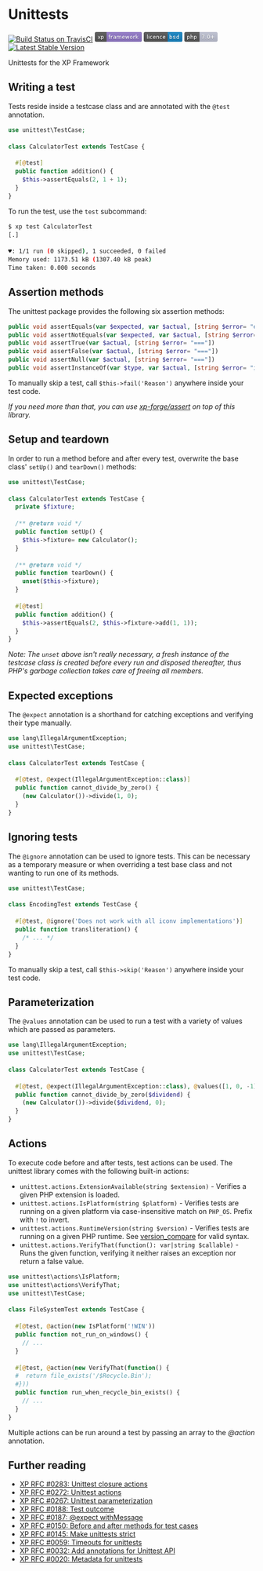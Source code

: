 Unittests
=========

[![Build Status on TravisCI](https://secure.travis-ci.org/xp-framework/unittest.svg)](http://travis-ci.org/xp-framework/unittest)
[![XP Framework Module](https://raw.githubusercontent.com/xp-framework/web/master/static/xp-framework-badge.png)](https://github.com/xp-framework/core)
[![BSD Licence](https://raw.githubusercontent.com/xp-framework/web/master/static/licence-bsd.png)](https://github.com/xp-framework/core/blob/master/LICENCE.md)
[![Required PHP 7.0+](https://raw.githubusercontent.com/xp-framework/web/master/static/php-7_0plus.png)](http://php.net/)
[![Latest Stable Version](https://poser.pugx.org/xp-framework/unittest/version.png)](https://packagist.org/packages/xp-framework/unittest)

Unittests for the XP Framework

Writing a test
--------------
Tests reside inside a testcase class and are annotated with the `@test` annotation.

```php
use unittest\TestCase;

class CalculatorTest extends TestCase {

  #[@test]
  public function addition() {
    $this->assertEquals(2, 1 + 1);
  }
}
```

To run the test, use the `test` subcommand:

```sh
$ xp test CalculatorTest
[.]

♥: 1/1 run (0 skipped), 1 succeeded, 0 failed
Memory used: 1173.51 kB (1307.40 kB peak)
Time taken: 0.000 seconds
```

Assertion methods
-----------------
The unittest package provides the following six assertion methods:

```php
public void assertEquals(var $expected, var $actual, [string $error= "equals"])
public void assertNotEquals(var $expected, var $actual, [string $error= "!equals"])
public void assertTrue(var $actual, [string $error= "==="])
public void assertFalse(var $actual, [string $error= "==="])
public void assertNull(var $actual, [string $error= "==="])
public void assertInstanceOf(var $type, var $actual, [string $error= "instanceof"])
```

To manually skip a test, call `$this->fail('Reason')` anywhere inside your test code.

*If you need more than that, you can use [xp-forge/assert](https://github.com/xp-forge/assert) on top of this library.*

Setup and teardown
------------------
In order to run a method before and after every test, overwrite the base class' `setUp()` and `tearDown()` methods:

```php
use unittest\TestCase;

class CalculatorTest extends TestCase {
  private $fixture;

  /** @return void */
  public function setUp() {
    $this->fixture= new Calculator();
  }

  /** @return void */
  public function tearDown() {
    unset($this->fixture);
  }

  #[@test]
  public function addition() {
    $this->assertEquals(2, $this->fixture->add(1, 1));
  }
}
```

*Note: The `unset` above isn't really necessary, a fresh instance of the testcase class is created before every run and disposed thereafter, thus PHP's garbage collection takes care of freeing all members.*

Expected exceptions
-------------------
The `@expect` annotation is a shorthand for catching exceptions and verifying their type manually.

```php
use lang\IllegalArgumentException;
use unittest\TestCase;

class CalculatorTest extends TestCase {

  #[@test, @expect(IllegalArgumentException::class)]
  public function cannot_divide_by_zero() {
    (new Calculator())->divide(1, 0);
  }
}
```

Ignoring tests
--------------
The `@ignore` annotation can be used to ignore tests. This can be necessary as a temporary measure or when overriding a test base class and not wanting to run one of its methods.

```php
use unittest\TestCase;

class EncodingTest extends TestCase {

  #[@test, @ignore('Does not work with all iconv implementations')]
  public function transliteration() {
    /* ... */
  }
}
```

To manually skip a test, call `$this->skip('Reason')` anywhere inside your test code.

Parameterization
-----------------
The `@values` annotation can be used to run a test with a variety of values which are passed as parameters.

```php
use lang\IllegalArgumentException;
use unittest\TestCase;

class CalculatorTest extends TestCase {

  #[@test, @expect(IllegalArgumentException::class), @values([1, 0, -1])]
  public function cannot_divide_by_zero($dividend) {
    (new Calculator())->divide($dividend, 0);
  }
}
```

Actions
-------
To execute code before and after tests, test actions can be used. The unittest library comes with the following built-in actions:

* `unittest.actions.ExtensionAvailable(string $extension)` - Verifies a given PHP extension is loaded.
* `unittest.actions.IsPlatform(string $platform)` - Verifies tests are running on a given platform via case-insensitive match on `PHP_OS`. Prefix with `!` to invert.
* `unittest.actions.RuntimeVersion(string $version)` - Verifies tests are running on a given PHP runtime. See [version_compare](http://php.net/version_compare) for valid syntax.
* `unittest.actions.VerifyThat(function(): var|string $callable)` - Runs the given function, verifying it neither raises an exception nor return a false value.

```php
use unittest\actions\IsPlatform;
use unittest\actions\VerifyThat;
use unittest\TestCase;

class FileSystemTest extends TestCase {

  #[@test, @action(new IsPlatform('!WIN'))
  public function not_run_on_windows() {
    // ...
  }

  #[@test, @action(new VerifyThat(function() {
  #  return file_exists('/$Recycle.Bin');
  #}))
  public function run_when_recycle_bin_exists() {
    // ...
  }
}
```

Multiple actions can be run around a test by passing an array to the *@action* annotation.

Further reading
---------------

* [XP RFC #0283: Unittest closure actions](https://github.com/xp-framework/rfc/issues/283)
* [XP RFC #0272: Unittest actions](https://github.com/xp-framework/rfc/issues/272)
* [XP RFC #0267: Unittest parameterization](https://github.com/xp-framework/rfc/issues/267)
* [XP RFC #0188: Test outcome](https://github.com/xp-framework/rfc/issues/188)
* [XP RFC #0187: @expect withMessage](https://github.com/xp-framework/rfc/issues/187)
* [XP RFC #0150: Before and after methods for test cases](https://github.com/xp-framework/rfc/issues/150)
* [XP RFC #0145: Make unittests strict](https://github.com/xp-framework/rfc/issues/145)
* [XP RFC #0059: Timeouts for unittests](https://github.com/xp-framework/rfc/issues/59)
* [XP RFC #0032: Add annotations for Unittest API](https://github.com/xp-framework/rfc/issues/32)
* [XP RFC #0020: Metadata for unittests](https://github.com/xp-framework/rfc/issues/20)
